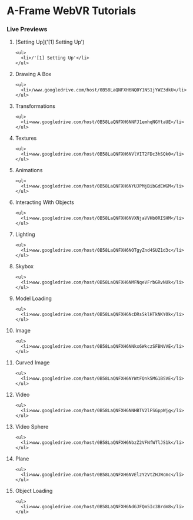 # A-Frame WebVR Tutorials
### Live Previews
<ol>
  <li>
    [Setting Up]('[1] Setting Up')

    <ul>
      <li>/'[1] Setting Up'</li>
    </ul>
  </li>

  <li>
    Drawing A Box

    <ul>
      <li>/www.googledrive.com/host/0B58LaQNFXH6NQ0Y1NS1jYWZ3dkU</li>
    </ul>
  </li>

  <li>
    Transformations

    <ul>
      <li>www.googledrive.com/host/0B58LaQNFXH6NNFJ1emhqNGYtaUE</li>
    </ul>
  </li>

  <li>
    Textures

    <ul>
      <li>www.googledrive.com/host/0B58LaQNFXH6NVlVIT2FDc3hSQk0</li>
    </ul>
  </li>

  <li>
    Animations

    <ul>
      <li>www.googledrive.com/host/0B58LaQNFXH6NYUJPMjBibGdEWGM</li>
    </ul>
  </li>

  <li>
    Interacting With Objects

    <ul>
      <li>www.googledrive.com/host/0B58LaQNFXH6NVXNjaVVHb0RISHM</li>
    </ul>
  </li>

  <li>
    Lighting

    <ul>
      <li>www.googledrive.com/host/0B58LaQNFXH6NOTgyZnd4SUZ1d3c</li>
    </ul>
  </li>

  <li>
    Skybox

    <ul>
      <li>www.googledrive.com/host/0B58LaQNFXH6NMFNqeVFrbGRvNUk</li>
    </ul>
  </li>

  <li>
    Model Loading

    <ul>
      <li>www.googledrive.com/host/0B58LaQNFXH6NcDRsSklHTkNKY0k</li>
    </ul>
  </li>

  <li>
    Image

    <ul>
      <li>www.googledrive.com/host/0B58LaQNFXH6NNkx6WkczSFBNVVE</li>
    </ul>
  </li>

  <li>
    Curved Image

    <ul>
      <li>www.googledrive.com/host/0B58LaQNFXH6NYWtFQnk5MG1BSVE</li>
    </ul>
  </li>

  <li>
    Video

    <ul>
      <li>www.googledrive.com/host/0B58LaQNFXH6NNHBTV2lFSGppWjg</li>
    </ul>
  </li>

  <li>
    Video Sphere

    <ul>
      <li>www.googledrive.com/host/0B58LaQNFXH6NbzZ2VFNfWTlJS1k</li>
    </ul>
  </li>

  <li>
    Plane

    <ul>
      <li>www.googledrive.com/host/0B58LaQNFXH6NVElzY2VtZHJWcmc</li>
    </ul>
  </li>

  <li>
    Object Loading

    <ul>
      <li>www.googledrive.com/host/0B58LaQNFXH6NdGJFQm5Ic3Brdm8</li>
    </ul>
  </li>
</ol>
